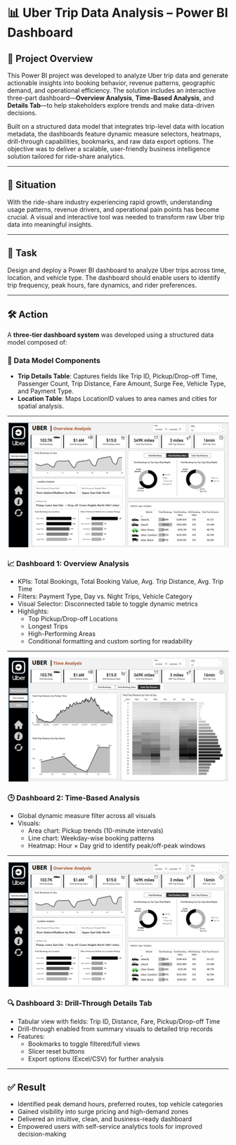 # 📊 Uber Trip Data Analysis – Power BI Dashboard

## 🚀 Project Overview  
This Power BI project was developed to analyze Uber trip data and generate actionable insights into booking behavior, revenue patterns, geographic demand, and operational efficiency. The solution includes an interactive three-part dashboard—**Overview Analysis**, **Time-Based Analysis**, and **Details Tab**—to help stakeholders explore trends and make data-driven decisions.

Built on a structured data model that integrates trip-level data with location metadata, the dashboards feature dynamic measure selectors, heatmaps, drill-through capabilities, bookmarks, and raw data export options. The objective was to deliver a scalable, user-friendly business intelligence solution tailored for ride-share analytics.

---

## 📍 Situation  
With the ride-share industry experiencing rapid growth, understanding usage patterns, revenue drivers, and operational pain points has become crucial. A visual and interactive tool was needed to transform raw Uber trip data into meaningful insights.

---

## 🎯 Task  
Design and deploy a Power BI dashboard to analyze Uber trips across time, location, and vehicle type. The dashboard should enable users to identify trip frequency, peak hours, fare dynamics, and rider preferences.

---

## 🛠️ Action  

A **three-tier dashboard system** was developed using a structured data model composed of:

### 🔹 Data Model Components
- **Trip Details Table**: Captures fields like Trip ID, Pickup/Drop-off Time, Passenger Count, Trip Distance, Fare Amount, Surge Fee, Vehicle Type, and Payment Type.  
- **Location Table**: Maps LocationID values to area names and cities for spatial analysis.

---
![image alt](https://github.com/pratikd2605/Power-BI-UBER-TRIP/blob/61d51c193a0399fc39c9ea14f6862d199df59ba0/OverviewAnalysis.png)
### 📈 Dashboard 1: Overview Analysis  
- KPIs: Total Bookings, Total Booking Value, Avg. Trip Distance, Avg. Trip Time  
- Filters: Payment Type, Day vs. Night Trips, Vehicle Category  
- Visual Selector: Disconnected table to toggle dynamic metrics  
- Highlights:
  - Top Pickup/Drop-off Locations  
  - Longest Trips  
  - High-Performing Areas  
  - Conditional formatting and custom sorting for readability  

---
![image alt](https://github.com/pratikd2605/Power-BI-UBER-TRIP/blob/182349c4f56b58d68a463692f330d35193355332/TimeAnalysis.png)
### 🕒 Dashboard 2: Time-Based Analysis  
- Global dynamic measure filter across all visuals  
- Visuals:
  - Area chart: Pickup trends (10-minute intervals)  
  - Line chart: Weekday-wise booking patterns  
  - Heatmap: Hour × Day grid to identify peak/off-peak windows  

---
![image alt](https://github.com/pratikd2605/Power-BI-UBER-TRIP/blob/61d51c193a0399fc39c9ea14f6862d199df59ba0/OverviewAnalysis.png)
### 🔍 Dashboard 3: Drill-Through Details Tab  
- Tabular view with fields: Trip ID, Distance, Fare, Pickup/Drop-off Time  
- Drill-through enabled from summary visuals to detailed trip records  
- Features:
  - Bookmarks to toggle filtered/full views  
  - Slicer reset buttons  
  - Export options (Excel/CSV) for further analysis  

---

## ✅ Result  
- Identified peak demand hours, preferred routes, top vehicle categories  
- Gained visibility into surge pricing and high-demand zones  
- Delivered an intuitive, clean, and business-ready dashboard  
- Empowered users with self-service analytics tools for improved decision-making  
